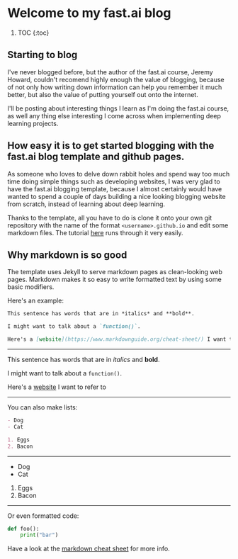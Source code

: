# Welcome to my fast.ai blog

1. TOC
{:toc}

## Starting to blog

I've never blogged before, but the author of the fast.ai course, Jeremy Howard, couldn't recomend highly enough the value of blogging, because of not only how writing down information can help you remember it much better, but also the value of putting yourself out onto the internet.

I'll be posting about interesting things I learn as I'm doing the fast.ai course, as well any thing else interesting I come across when implementing deep learning projects.

## How easy it is to get started blogging with the fast.ai blog template and github pages.

As someone who loves to delve down rabbit holes and spend way too much time doing simple things such as developing websites, I was very glad to have the fast.ai blogging template, because I almost certainly would have wanted to spend a couple of days building a nice looking blogging website from scratch, instead of learning about deep learning.

Thanks to the template, all you have to do is clone it onto your own git repository with the name of the format `<username>.github.io` and edit some markdown files. The tutorial [here](https://www.fast.ai/posts/2020-01-16-fast_template.html) runs through it very easily.

## Why markdown is so good

The template uses Jekyll to serve markdown pages as clean-looking web pages. Markdown makes it so easy to write formatted text by using some basic modifiers.

Here's an example:

```markdown
This sentence has words that are in *italics* and **bold**.

I might want to talk about a `function()`.

Here's a [website](https://www.markdownguide.org/cheat-sheet/) I want to refer to
```

---

This sentence has words that are in *italics* and **bold**.

I might want to talk about a `function()`.

Here's a [website](https://www.markdownguide.org/cheat-sheet/) I want to refer to

---

You can also make lists:

```markdown
- Dog
- Cat

1. Eggs
2. Bacon
```

---

- Dog
- Cat

1. Eggs
2. Bacon

---

Or even formatted code:

```python
def foo():
    print("bar")
```

Have a look at the [markdown cheat sheet](https://www.markdownguide.org/cheat-sheet/) for more info.